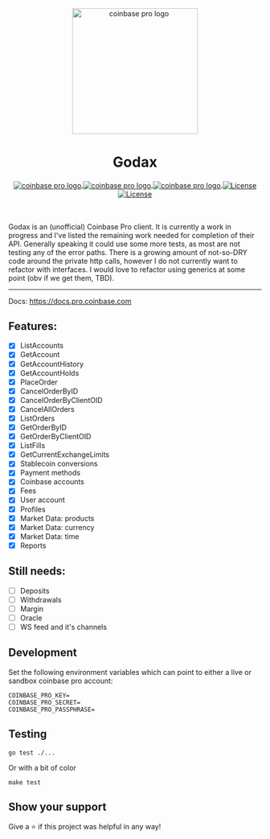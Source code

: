 <div align="center">
  <img src="coinbase_pro_logo.png" alt="coinbase pro logo" height="250" width="250" />
  <h1 align="center">Godax</h1>
  <a href="https://goreportcard.com/report/github.com/bradford-hamilton/godax">
    <img src="https://goreportcard.com/badge/github.com/bradford-hamilton/godax" alt="coinbase pro logo" align="center" />
  </a>
  <a href="https://godoc.org/github.com/bradford-hamilton/godax">
    <img src="https://godoc.org/github.com/bradford-hamilton/godax?status.svg" alt="coinbase pro logo" align="center" />
  </a>
  <a href="https://golang.org/dl">
    <img src="https://img.shields.io/badge/go-1.14.3-9cf.svg" alt="coinbase pro logo" align="center" />
  </a>
  <a href="https://codecov.io/gh/bradford-hamilton/godax">
    <img src="https://codecov.io/gh/bradford-hamilton/godax/branch/master/graph/badge.svg" alt="License" align="center">
  </a>
  <a href="https://github.com/bradford-hamilton/godax/blob/master/LICENSE">
    <img src="https://img.shields.io/badge/license-MIT-blue.svg" alt="License" align="center">
  </a>
</div>
<br />
<br />

Godax is an (unofficial) Coinbase Pro client. It is currently a work in progress and I've listed the remaining work needed for completion of their API. Generally speaking it could use some more tests, as most are not testing any of the error paths. There is a growing amount of not-so-DRY code around the private http calls, however I do not currently want to refactor with interfaces. I would love to refactor using generics at some point (obv if we get them, TBD).
___

Docs:
https://docs.pro.coinbase.com

## Features:
- [x] ListAccounts
- [x] GetAccount
- [x] GetAccountHistory
- [x] GetAccountHolds
- [x] PlaceOrder
- [x] CancelOrderByID
- [x] CancelOrderByClientOID
- [x] CancelAllOrders
- [x] ListOrders
- [x] GetOrderByID
- [x] GetOrderByClientOID
- [x] ListFills
- [x] GetCurrentExchangeLimits
- [x] Stablecoin conversions
- [x] Payment methods
- [x] Coinbase accounts
- [x] Fees
- [x] User account
- [x] Profiles
- [x] Market Data: products
- [x] Market Data: currency
- [x] Market Data: time
- [x] Reports

## Still needs:
- [ ] Deposits
- [ ] Withdrawals
- [ ] Margin
- [ ] Oracle
- [ ] WS feed and it's channels

## Development
Set the following environment variables which can point to either a live or sandbox coinbase pro account:
```
COINBASE_PRO_KEY=
COINBASE_PRO_SECRET=
COINBASE_PRO_PASSPHRASE=
```

## Testing
```
go test ./...
```
Or with a bit of color
```
make test
```

## Show your support

Give a ⭐ if this project was helpful in any way!